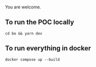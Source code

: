 You are welcome.

## To run the POC locally

```
cd be && yarn dev
```

## To run everything in docker

```
docker compose up --build
```
